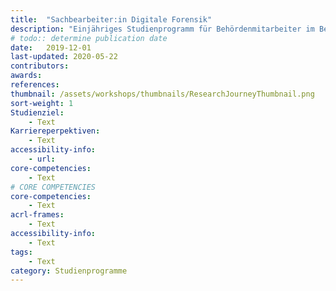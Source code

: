 ```yaml
---
title:  "Sachbearbeiter:in Digitale Forensik"
description: "Einjähriges Studienprogramm für Behördenmitarbeiter im Bereich der IT Forensik. Online Lehrangebot mit Zertifikatsabschluss "
# todo:: determine publication date
date:   2019-12-01
last-updated: 2020-05-22
contributors:
awards:
references:
thumbnail: /assets/workshops/thumbnails/ResearchJourneyThumbnail.png
sort-weight: 1
Studienziel:
    - Text
Karriereperpektiven:
    - Text
accessibility-info:
    - url: 
core-competencies:
    - Text
# CORE COMPETENCIES
core-competencies:
    - Text
acrl-frames:
    - Text
accessibility-info:
    - Text
tags:
    - Text
category: Studienprogramme
---
```

